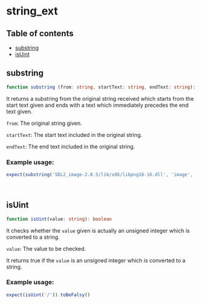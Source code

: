 # string_ext

## Table of contents
- [substring](https://github.com/ii887522/hydro/blob/master/docs/index.md#substring)
- [isUint](https://github.com/ii887522/hydro/blob/master/docs/index.md#isUint)

## **substring**
```ts
function substring (from: string, startText: string, endText: string): string
```
It returns a substring from the original string received which starts from the start text given and ends with a text which immediately precedes the end text given.

`from`: The original string given.

`startText`: The start text included in the original string.

`endText`: The end text included in the original string.

### **Example usage:**
```ts
expect(substring('SDL2_image-2.0.5/lib/x86/libpng16-16.dll', 'image', '.dll')).toBe('image-2.0.5/lib/x86/libpng16-16')
```
<br />

## **isUint**
```ts
function isUint(value: string): boolean
```
It checks whether the `value` given is actually an unsigned integer which is converted to a string.

`value`: The value to be checked.

It returns true if the `value` is an unsigned integer which is converted to a string.

### **Example usage:**
```ts
expect(isUint('/')).toBeFalsy()
```
<br />
